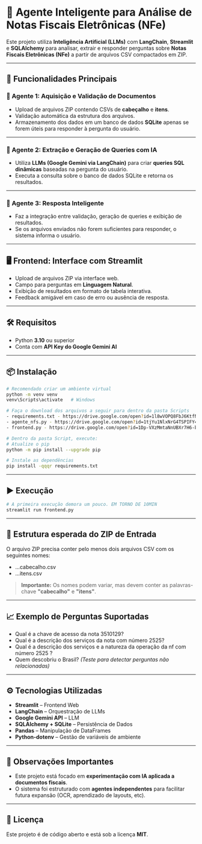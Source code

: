 # 📄 Agente Inteligente para Análise de Notas Fiscais Eletrônicas (NFe)

Este projeto utiliza **Inteligência Artificial (LLMs)** com **LangChain**, **Streamlit** e **SQLAlchemy** para analisar, extrair e responder perguntas sobre **Notas Fiscais Eletrônicas (NFe)** a partir de arquivos CSV compactados em ZIP.

---

## 🚀 Funcionalidades Principais

### 🧠 Agente 1: Aquisição e Validação de Documentos

- Upload de arquivos ZIP contendo CSVs de **cabeçalho** e **itens**.
- Validação automática da estrutura dos arquivos.
- Armazenamento dos dados em um banco de dados **SQLite** apenas se forem úteis para responder à pergunta do usuário.

---

### 🧪 Agente 2: Extração e Geração de Queries com IA

- Utiliza **LLMs (Google Gemini via LangChain)** para criar **queries SQL dinâmicas** baseadas na pergunta do usuário.
- Executa a consulta sobre o banco de dados SQLite e retorna os resultados.

---

### 💬 Agente 3: Resposta Inteligente

- Faz a integração entre validação, geração de queries e exibição de resultados.
- Se os arquivos enviados não forem suficientes para responder, o sistema informa o usuário.

---

## 🖥️ Frontend: Interface com Streamlit

- Upload de arquivos ZIP via interface web.
- Campo para perguntas em **Linguagem Natural**.
- Exibição de resultados em formato de tabela interativa.
- Feedback amigável em caso de erro ou ausência de resposta.

---

## 🛠️ Requisitos

- Python **3.10** ou superior
- Conta com **API Key do Google Gemini AI**

---

## 📦 Instalação

```bash
# Recomendado criar um ambiente virtual
python -m venv venv
venv\Scripts\activate   # Windows

# Faça o download dos arquivos a seguir para dentro da pasta Scripts
- requirements.txt - https://drive.google.com/open?id=1l8wVOPQ8FbJ6KtfNlPCJR5hYS2jsrkFh&usp=drive_fs
- agente_nfs.py - https://drive.google.com/open?id=1tjYu1NlxNrG4TSPIFY4vz6M495uRD-ba&usp=drive_fs 
- frontend.py - https://drive.google.com/open?id=1Dp-VXzMmtaNnUBXr7H6-bAOhY9yD1OF4&usp=drive_fs

# Dentro da pasta Script, execute:
# Atualize o pip
python -m pip install --upgrade pip

# Instale as dependências
pip install -qqqr requirements.txt
```

---

## ▶️ Execução

```bash
# A primeira execução demora um pouco. EM TORNO DE 10MIN
streamlit run frontend.py
```

---

## 📂 Estrutura esperada do ZIP de Entrada

O arquivo ZIP precisa conter pelo menos dois arquivos CSV com os seguintes nomes:

- ...cabecalho.csv
- ...itens.csv

> **Importante:** Os nomes podem variar, mas devem conter as palavras-chave **"cabecalho"** e **"itens"**.

---

## 📈 Exemplo de Perguntas Suportadas

- Qual é a chave de acesso da nota 3510129?
- Qual é a descrição dos serviços da nota com número 2525?
- Qual é a descrição dos serviços e a natureza da operação da nf com número 2525 ?
- Quem descobriu o Brasil? *(Teste para detectar perguntas não relacionadas)*

---

## ⚙️ Tecnologias Utilizadas

- **Streamlit** – Frontend Web
- **LangChain** – Orquestração de LLMs
- **Google Gemini API** – LLM
- **SQLAlchemy + SQLite** – Persistência de Dados
- **Pandas** – Manipulação de DataFrames
- **Python-dotenv** – Gestão de variáveis de ambiente

---

## 📌 Observações Importantes

- Este projeto está focado em **experimentação com IA aplicada a documentos fiscais**.
- O sistema foi estruturado com **agentes independentes** para facilitar futura expansão (OCR, aprendizado de layouts, etc).

---

## 📃 Licença

Este projeto é de código aberto e está sob a licença **MIT**.
